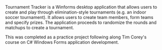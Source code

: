 Tournament Tracker is a Winforms desktop application that allows users to create and play through elimination-style tournaments (e.g. an indoor soccer tournament). 
It allows users to create team members, form teams and specify prizes. The application proceeds to randomize the rounds and matchups to create a tournament.

This was completed as a practice project following along Tim Corey's course on C# Windows Forms application development.
